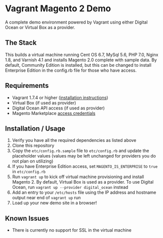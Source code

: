 # Vagrant Magento 2 Demo

A complete demo environment powered by Vagrant using either Digital Ocean or Virtual Box as a provider.

## The Stack
This builds a virtual machine running Cent OS 6.7, MySql 5.6, PHP 7.0, Nginx 1.8, and Varnish 4.1 and installs Magento 2.0 complete with sample data. By default, Community Edition is installed, but this can be changed to install Enterprise Edition in the config.rb file for those who have access.

## Requirements

* Vagrant 1.7.4 or higher ([installation instructions](https://www.vagrantup.com/docs/installation/))
* Virtual Box (if used as provider)
* Digital Ocean API access (if used as provider)
* Magento Marketplace [access credentials](http://devdocs.magento.com/guides/v2.0/install-gde/prereq/connect-auth.html#auth-get)

## Installation / Usage

1. Verify you have all the required dependencies as listed above
2. Clone this repository
3. Copy the `etc/config.rb.sample` file to `etc/config.rb` and update the placeholder values (values may be left unchanged for providers you do not plan on utilizing)
4. If you have Enterprise Edition access, set `MAGENTO_IS_ENTERPRISE` to `true` in `etc/config.rb`
4. Run `vagrant up` to kick off virtual machine provisioning and install Magento 2. By default, Virtual Box is used as a provider. To use Digital Ocean, run `vagrant up --provider digital_ocean` instead
5. Add an entry to your `/etc/hosts` file using the IP address and hostname output near end of `vagrant up` run
6. Load up your new demo site in a browser!

## Known Issues

* There is currently no support for SSL in the virtual machine
